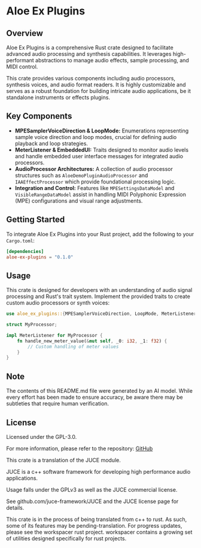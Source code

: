 # Aloe Ex Plugins

## Overview

Aloe Ex Plugins is a comprehensive Rust crate designed to facilitate advanced audio processing and synthesis capabilities. It leverages high-performant abstractions to manage audio effects, sample processing, and MIDI control.

This crate provides various components including audio processors, synthesis voices, and audio format readers. It is highly customizable and serves as a robust foundation for building intricate audio applications, be it standalone instruments or effects plugins.

## Key Components

- **MPESamplerVoiceDirection & LoopMode:** Enumerations representing sample voice direction and loop modes, crucial for defining audio playback and loop strategies.
- **MeterListener & EmbeddedUI:** Traits designed to monitor audio levels and handle embedded user interface messages for integrated audio processors.
- **AudioProcessor Architectures:** A collection of audio processor structures such as `AloeDemoPluginAudioProcessor` and `IAAEffectProcessor` which provide foundational processing logic.
- **Integration and Control:** Features like `MPESettingsDataModel` and `VisibleRangeDataModel` assist in handling MIDI Polyphonic Expression (MPE) configurations and visual range adjustments.

## Getting Started

To integrate Aloe Ex Plugins into your Rust project, add the following to your `Cargo.toml`:

```toml
[dependencies]
aloe-ex-plugins = "0.1.0"
```

## Usage

This crate is designed for developers with an understanding of audio signal processing and Rust's trait system. Implement the provided traits to create custom audio processors or synth voices:

```rust
use aloe_ex_plugins::{MPESamplerVoiceDirection, LoopMode, MeterListener};

struct MyProcessor;

impl MeterListener for MyProcessor {
    fn handle_new_meter_value(&mut self, _0: i32, _1: f32) {
        // Custom handling of meter values
    }
}
```

## Note

The contents of this README.md file were generated by an AI model. While every effort has been made to ensure accuracy, be aware there may be subtleties that require human verification.

## License

Licensed under the GPL-3.0.

For more information, please refer to the repository: [GitHub](https://github.com/klebs6/aloe-rs)


This crate is a translation of the JUCE module.

JUCE is a c++ software framework for developing high performance audio applications.

Usage falls under the GPLv3 as well as the JUCE commercial license.

See github.com/juce-framework/JUCE and the JUCE license page for details.

This crate is in the process of being translated from c++ to rust. As such, some of its features may be pending-translation. For progress updates, please see the workspacer rust project. workspacer contains a growing set of utilities designed specifically for rust projects.
